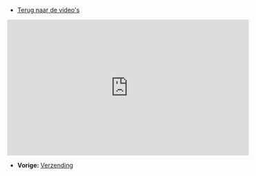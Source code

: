 -   [Terug naar de video's](./video-tutorials.md "Video's")

<iframe width="560" height="315" src="https://www.youtube.com/embed/z61MD-TY05M?list=PLgCg-YR2FABYm7GqM8_ZLDH98-DAc0yoq" frameborder="0" allowfullscreen></iframe>

-   **Vorige:** [Verzending](./emailings-sending-an-emailing.md "E-mailings: Verzending")

